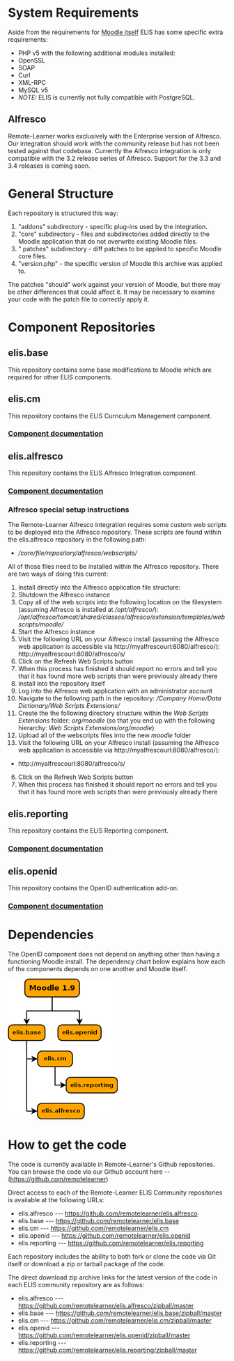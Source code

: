 
System Requirements
===================

Aside from the requirements for [Moodle itself](http://docs.moodle.org/20/en/Environment#Moodle_version_1.9) ELIS has some specific extra requirements:

* PHP v5 with the following additional modules installed:
 * OpenSSL
 * SOAP
 * Curl
 * XML-RPC
* MySQL v5
 * *NOTE:* ELIS is currently not fully compatible with PostgreSQL.

Alfresco
--------

Remote-Learner works exclusively with the Enterprise version of Alfresco. Our integration should work with the community release but has not been tested against that codebase. Currently the Alfresco integration is only compatible with the 3.2 release series of Alfresco. Support for the 3.3 and 3.4 releases is coming soon.

General Structure
=================

Each repository is structured this way:

1. "addons" subdirectory - specific plug-ins used by the integration.
2. "core" subdirectory - files and subdirectories added directly to the Moodle application that do not  overwrite existing Moodle files.
3. " patches" subdirectory - diff patches to be applied to specific Moodle core files.
4. "version.php" - the specific version of Moodle this archive was applied to.

The patches "should" work against your version of Moodle, but there may be other differences that could affect it. It may be necessary to examine your code with the patch file to correctly apply it.

Component Repositories
======================

elis.base
---------

This repository contains some base modifications to Moodle which are required for other ELIS components.

elis.cm
-------

This repository contains the ELIS Curriculum Management component.

### [Component documentation](http://rlcommunity.remote-learner.net/mod/book/view.php?id=1)

elis.alfresco
-------------

This repository contains the ELIS Alfresco Integration component.

### [Component documentation](http://rlcommunity.remote-learner.net/mod/book/view.php?id=17)

### Alfresco special setup instructions

The Remote-Learner Alfresco integration requires some custom web scripts to be deployed into the Alfresco repository. These scripts are found within the elis.alfresco repository in the following path:

* */core/file/repository/alfresco/webscripts/*

All of those files need to be installed within the Alfresco repository. There are two ways of doing this current:

1. Install directly into the Alfresco application file structure:
 1. Shutdown the Alfresco instance
 2. Copy all of the web scripts into the following location on the filesystem (assuming Alfresco is installed at _/opt/alfresco/_): _/opt/alfresco/tomcat/shared/classes/alfresco/extension/templates/webscripts/moodle/_
 3. Start the Alfresco instance
 4. Visit the following URL on your Alfresco install (assuming the Alfresco web application is accessible via http://myalfrescourl:8080/alfresco/): http://myalfrescourl:8080/alfresco/s/
 5. Click on the Refresh Web Scripts button
 6. When this process has finished it should report no errors and tell you that it has found more web scripts than were previously already there
2. Install into the repository itself
 1. Log into the Alfresco web application with an administrator account
 2. Navigate to the following path in the repository: _/Company Home/Data Dictionary/Web Scripts Extensions/_
 3. Create the the following directory structure within the *Web Scripts Extensions* folder: _org/moodle_ (so that you end up with the following hierarchy: _Web Scripts Extensions/org/moodle_)
 4. Upload all of the webscripts files into the new *moodle* folder
 5. Visit the following URL on your Alfresco install (assuming the Alfresco web application is accessible via http://myalfrescourl:8080/alfresco/):
  * http://myalfrescourl:8080/alfresco/s/
 6. Click on the Refresh Web Scripts button
 7. When this process has finished it should report no errors and tell you that it has found more web scripts than were previously already there


elis.reporting
--------------

This repository contains the ELIS Reporting component.

### [Component documentation](http://rlcommunity.remote-learner.net/mod/book/view.php?id=1&chapterid=32)

elis.openid
-----------

This repository contains the OpenID authentication add-on.

### [Component documentation](http://rlcommunity.remote-learner.net/mod/book/view.php?id=26)

Dependencies
============

The OpenID component does not depend on anything other than having a functioning Moodle install. The dependency chart below explains how each of the components depends on one another and Moodle itself.

![ELIS Community Dependencies](https://github.com/remotelearner/elis.openid/raw/master/elis_community_dependencies.png)


How to get the code
===================

The code is currently available in Remote-Learner's Github repositories. You can browse the code via our Github account here -- (https://github.com/remotelearner)

Direct access to each of the Remote-Learner ELIS Community repositories is available at the following URLs:

* elis.alfresco --- https://github.com/remotelearner/elis.alfresco
* elis.base --- https://github.com/remotelearner/elis.base
* elis.cm --- https://github.com/remotelearner/elis.cm
* elis.openid --- https://github.com/remotelearner/elis.openid
* elis.reporting --- https://github.com/remotelearner/elis.reporting

Each repository includes the ability to both fork or clone the code via Git itself or download a zip or tarball package of the code.

The direct download zip archive links for the latest version of the code in each ELIS community repository are as follows:

* elis.alfresco --- https://github.com/remotelearner/elis.alfresco/zipball/master
* elis.base --- https://github.com/remotelearner/elis.base/zipball/master
* elis.cm --- https://github.com/remotelearner/elis.cm/zipball/master
* elis.openid --- https://github.com/remotelearner/elis.openid/zipball/master
* elis.reporting --- https://github.com/remotelearner/elis.reporting/zipball/master
